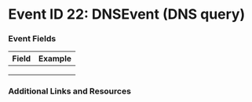 # Event ID 22: DNSEvent (DNS query)

### Event Fields
| Field        | Example           |
| ------------- | ------------- |
|  |  |
|  |  |
|  |  |

### Additional Links and Resources